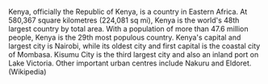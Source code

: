 Kenya, officially the Republic of Kenya, is a country in Eastern Africa. At 580,367 square kilometres (224,081 sq mi), Kenya is the world's 48th largest country by total area. With a population of more than 47.6 million people, Kenya is the 29th most populous country. Kenya's capital and largest city is Nairobi, while its oldest city and first capital is the coastal city of Mombasa. Kisumu City is the third largest city and also an inland port on Lake Victoria. Other important urban centres include Nakuru and Eldoret. (Wikipedia)

